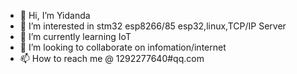 - 👋 Hi, I’m Yidanda
- 👀 I’m interested in stm32 esp8266/85 esp32,linux,TCP/IP Server
- 🌱 I’m currently learning IoT
- 💞️ I’m looking to collaborate on infomation/internet 
- 📫 How to reach me @ 1292277640#qq.com

<!---
1292277640/1292277640 is a ✨ special ✨ repository because its `README.md` (this file) appears on your GitHub profile.
You can click the Preview link to take a look at your changes.
--->
